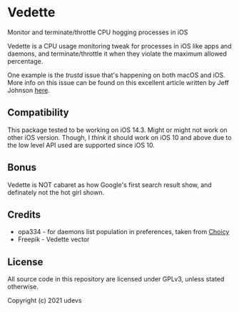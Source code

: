 # Vedette
 Monitor and terminate/throttle CPU hogging processes in iOS

Vedette is a CPU usage monitoring tweak for processes in iOS like apps and daemons, and terminate/throttle it when they violate the maximum allowed percentage. 

One example is the *trustd* issue that's happening on both macOS and iOS. More info on this issue can be found on this excellent article written by Jeff Johnson
[here](https://lapcatsoftware.com/articles/trustd.html).

## Compatibility
This package tested to be working on iOS 14.3. Might or might not work on other iOS version. Though, I *think* it should work on iOS 10 and above due to the low level API used are supported since iOS 10.

## Bonus
Vedette is NOT cabaret as how Google's first search result show, and definately not the hot girl shown.

## Credits
- opa334 - for daemons list population in preferences, taken from 
[Choicy](https://github.com/opa334/Choicy)
- Freepik - Vedette vector

## License
All source code in this repository are licensed under GPLv3, unless stated otherwise.

Copyright (c) 2021 udevs